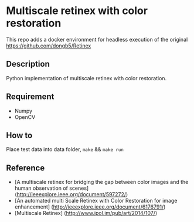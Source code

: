 # Multiscale retinex with color restoration

This repo adds a docker environment for headless execution of the original https://github.com/dongb5/Retinex

## Description
Python implementation of multiscale retinex with color restoration.

## Requirement
* Numpy
* OpenCV

## How to
Place test data into data folder, `make` && `make run`

## Reference
* [A multiscale retinex for bridging the gap between color images and the human observation of scenes] (http://ieeexplore.ieee.org/document/597272/)
* [An automated multi Scale Retinex with Color Restoration for image enhancement] (http://ieeexplore.ieee.org/document/6176791/)
* [Multiscale Retinex] (http://www.ipol.im/pub/art/2014/107/)
